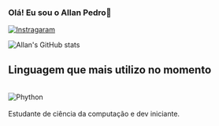 ### Olá! Eu sou o Allan Pedro👋

[![Instragaram](https://img.shields.io/badge/Instagram-E4405F?style=for-the-badge&logo=instagram&logoColor=white)](https://instagram.com/allan_pedro0)

![Allan's GitHub stats](https://github-readme-stats.vercel.app/api?username=name-All4n&show_icons=true&theme=dracula)

## Linguagem que mais utilizo no momento
<div style="display: inline_block"><br/>
    <img align="center" alt="Phython" src="https://img.shields.io/badge/Python-14354C?style=for-the-badge&logo=python&logoColor=white" /> 
</div><br/>
Estudante de ciência da computação e dev iniciante.
